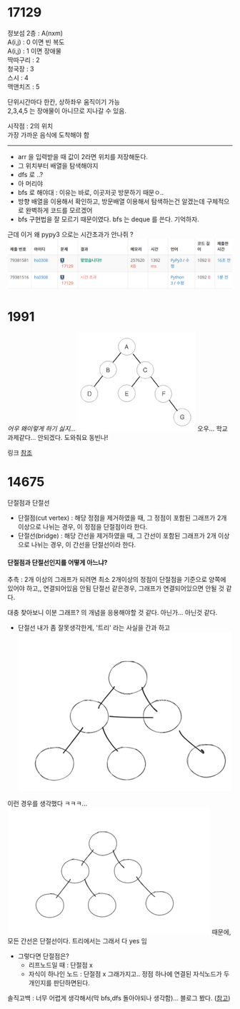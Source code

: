 # 17129
정보섬 2층 : A(nxm) <br>
A(i,j) : 0 이면 빈 복도 <br>
A(i,j) : 1 이면 장애물<br>
딱따구리 : 2<br>
청국장 : 3<br>
스시 : 4<br>
맥앤치즈 : 5<br>

단위시간마다 한칸, 상하좌우 움직이기 가능<br>
2,3,4,5 는 장애물이 아니므로 지나갈 수 있음.<br>

시작점 : 2의 위치<br>
가장 가까운 음식에 도착해야 함<br>

---

- arr 을 입력받을 때 값이 2라면 위치를 저장해둔다.
- 그 위치부터 배열을 탐색해야지
- dfs 로 ..?
- 아 머리야
- bfs 로 해야대 : 이유는 바로, 이곳저곳 방문하기 때문ㅇ..
- 방향 배열을 이용해서 확인하고, 방문배열 이용해서 탐색하는건 알겠는데 구체적으로 완벽하게 코드를 모르겠어
- bfs 구현법을 잘 모르기 때문이였다. bfs 는 deque 를 쓴다. 기억하자.

근데 이거 왜 pypy3 으로는 시간초과가 안나쥐 ? 
![image](image_10.png)


# 1991
_어우 왜이렇게 하기 싫지..._
![image](image_11.png)
오우... 
학교 과제같다...
안되겠다. 도와줘요 동빈나!

링크 [참조](https://www.youtube.com/watch?v=i5yHkP1jQmo)

# 14675
단절점과 단절선

- 단절점(cut vertex) : 해당 정점을 제거하였을 때, 그 정점이 포함된 그래프가 2개 이상으로 나뉘는 경우, 이 정점을 단절점이라 한다.
- 단절선(bridge) : 해당 간선을 제거하였을 때, 그 간선이 포함된 그래프가 2개 이상으로 나뉘는 경우, 이 간선을 단절선이라 한다.

#### 단절점과 단절선인지를 어떻게 아느냐?
추측 : 2개 이상의 그래프가 되려면
최소 2개이상의 정점이 단절점을 기준으로 양쪽에 있어야 하고,, 연결되어있음 안됨 
단절선 같은경우, 그래프가 연결되어있으면 안될 것 같다.


대충 찾아보니 이분 그래프? 의 개념을 응용해야할 것 같다.
아닌가...
아닌것 같다. 

- 단절선 
내가 좀 잘못생각한게, '트리' 라는 사실을 간과 하고 ![image](image_12.png)

이런 경우를 생각했다 ㅋㅋㅋ...
![image](image_13.png)
때문에, 모든 간선은 단절선이다. 트리에서는
그래서 다 yes 임 

- 그렇다면 단절점은?
  - 리프노드일 때 : 단절점 x
  - 자식이 하나인 노드 : 단절점 x
  그래가지고.. 정점 하나에 연결된 자식노드가 두개인지를 판단하면된다.

솔직고백 : 너무 어렵게 생각해서(막 bfs,dfs 돌아야되나 생각함)... 블로그 봤다. ([참고](https://imzzan.tistory.com/43))

